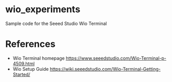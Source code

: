 # wio_experiments
Sample code for the Seeed Studio Wio Terminal

# References
- Wio Terminal homepage https://www.seeedstudio.com/Wio-Terminal-p-4509.html
- Wio Setup Guide https://wiki.seeedstudio.com/Wio-Terminal-Getting-Started/
